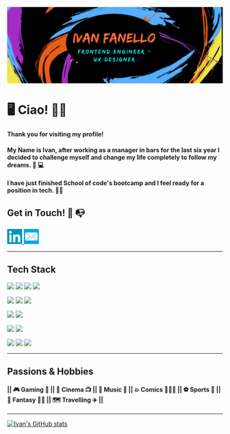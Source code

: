 
<img src="images/design2.png">


  
 
 # 🖥 Ciao! 👋🖖
 

#### Thank you for visiting my profile!

#### My Name is Ivan, after working as a manager in bars for the last six year I decided to challenge myself and change my life completely to follow my dreams. 🔌 💻


#### I have just finished School of code's bootcamp and I feel ready for a position in tech. 👨‍💻


## Get in Touch! 📧 📭

  <a href="https://www.linkedin.com/in/ivan-fanello-25b344230/" title="linkedin-redirect">
    <img src="images/linkedin-icon.png" width="35" height="35">
  </a> 
  <a href="mailto:ivan.fanello@gmail.com/" title="email-redirect">
    <img src="images/Mail-icon.png" width="35" height="35">
  </a>
  
  
--------------------------


## Tech Stack


![](https://img.shields.io/badge/Frontend-React-blue) ![](https://img.shields.io/badge/Frontend-Javascript-blue) ![](https://img.shields.io/badge/Frontend-CSS-blue) ![](https://img.shields.io/badge/Frontend-HTML-blue) 

![](https://img.shields.io/badge/Beckend-NodeJs-green) ![](https://img.shields.io/badge/Beckend-postgreSQL-green) ![](https://img.shields.io/badge/Beckend-Express-green)

![](https://img.shields.io/badge/Testing-Jest-yellow) ![](https://img.shields.io/badge/Testing-Cypress-yellow)

![](https://img.shields.io/badge/Deployment-Netlify-orange) ![](https://img.shields.io/badge/Deployment-Heroku-orange)

![](https://img.shields.io/badge/Design-Figma-blueviolet) ![](https://img.shields.io/badge/Design-Canva-blueviolet) ![](https://img.shields.io/badge/Design-Miro-blueviolet) 


------------------------


## Passions & Hobbies


#### || 🎮 Gaming 👾 || 🎥 Cinema 📺 || 🎸 Music 🎤 || 💥 Comics  🦸🏻‍♂️ || ⚽ Sports 🎾 || 🐉 Fantasy 🧙🏻 || 🗺 Travelling ✈️ || 



------------------------

[![Ivan's GitHub stats](https://github-readme-stats.vercel.app/api?username=wisepanda&hide=issues,stars&count_private=true&show_icons=true&theme=midnight-purple)](https://github.com/wisepanda/github-readme-stats)


